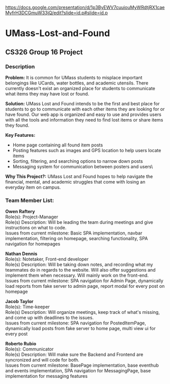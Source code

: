 
https://docs.google.com/presentation/d/1p3ByEWV7cuuiouMyWRdtjRX1caeMyfrH3DCGmuW33jQ/edit?slide=id.p#slide=id.p

# UMass-Lost-and-Found
## CS326 Group 16 Project

### Description
**Problem:** It is common for UMass students to misplace important belongings like UCards, water bottles, and academic utensils. There currently doesn't exist an organized place for students to communicate what items they may have lost or found.

**Solution:** UMass Lost and Found intends to be the first and best place for students to go to communicate with each other items they are looking for or have found. Our web app is organized and easy to use and provides users with all the tools and information they need to find lost items or share items they found.

**Key Features:**
 - Home page containing all found item posts
 - Posting features such as images and GPS location to help users locate items
 - Sorting, filtering, and searching options to narrow down posts
 - Messaging system for communication between posters and users\

**Why This Project?:** UMass Lost and Found hopes to help navigate the financial, mental, and academic struggles that come with losing an everyday item on campus.

### Team Member List:
**Owen Raftery**\
Role(s): Project-Manager\
Role(s) Description: Will be leading the team during meetings and give instructions on what to code. \
Issues from current milestone: Basic SPA implementation, navbar implementation, filtering on homepage, searching functionality, SPA navigation for homepages

**Nathan Dennis**\
Role(s): Notetaker, Front-end developer\
Role(s) Description: Will be taking down notes, and recording what my teammates do in regards to the website. Will also offer suggestions and implement them when necessary. Will mainly work on the front-end.\
Issues from current milestone: SPA navigation for Admin Page, dynamically load reports from fake server to admin page, report modal for every post on homepage

**Jacob Taylor**\
Role(s): Time-keeper\
Role(s) Description: Will organize meetings, keep track of what's missing, and come up with deadlines to the issues. \
Issues from current milestone: SPA navigation for PostedItemPage, dynamically load posts from fake server to home page, multi view ui for every post

**Roberto Rubio**\
Role(s): Communicator\
Role(s) Description: Will make sure the Backend and Frontend are syncronized and will code for both. \
Issues from current milestone: BasePage implementation, base eventhub and events implementation, SPA navigation for MessagingPage, base implementation for messaging features
